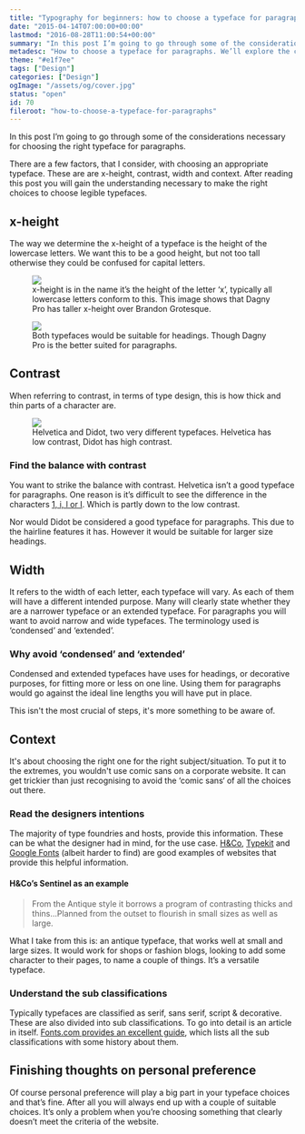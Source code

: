 ```yaml
---
title: "Typography for beginners: how to choose a typeface for paragraphs"
date: "2015-04-14T07:00:00+00:00"
lastmod: "2016-08-28T11:00:54+00:00"
summary: "In this post I’m going to go through some of the considerations necessary for choosing the right typeface for paragraphs.There are a few factors that come with choosing an appropriate typeface. These are are x-height, contrast, width and context. After reading this post you will gain the understanding necessary to make the right choices to choose legible typefaces."
metadesc: "How to choose a typeface for paragraphs. We’ll explore the choosing a typeface with the right x-height, contrast and width and how to make sure the context is right."
theme: "#e1f7ee"
tags: ["Design"]
categories: ["Design"]
ogImage: "/assets/og/cover.jpg"
status: "open"
id: 70
fileroot: "how-to-choose-a-typeface-for-paragraphs"
---
```


In this post I’m going to go through some of the considerations necessary for choosing the right typeface for paragraphs.

There are a few factors, that I consider, with choosing an appropriate typeface. These are are x-height, contrast, width and context. After reading this post you will gain the understanding necessary to make the right choices to choose legible typefaces.

## x-height
The way we determine the x-height of a typeface is the height of the lowercase letters. We want this to be a good height, but not too tall otherwise they could be confused for capital letters.

<figure>
<Image src="/static/images/blog/x-height-large.png" className="wide-image" width={738} height={492} />
<figcaption>
x-height is in the name it’s the height of the letter ‘x’, typically all lowercase letters conform to this. This image shows that Dagny Pro has taller x-height over Brandon Grotesque.
</figcaption>
</figure>

<figure>
<Image src="/static/images/blog/x-height-compare.png" className="wide-image" width={738} height={492} />
<figcaption>
Both typefaces would be suitable for headings. Though Dagny Pro is the better suited for paragraphs.
</figcaption>
</figure>

## Contrast
When referring to contrast, in terms of type design, this is how thick and thin parts of a character are.

<figure>
<Image src="/static/images/blog/contrast.png" className="wide-image" width={738} height={492} />
<figcaption>
Helvetica and Didot, two very different typefaces. Helvetica has low contrast, Didot has high contrast. 
</figcaption>
</figure>

### Find the balance with contrast
You want to strike the balance with contrast. Helvetica isn’t a good typeface for paragraphs. One reason is it’s difficult to see the difference in the characters [1, i, l or I](http://spiekermann.com/en/helvetica-sucks/). Which is partly down to the low contrast.

Nor would Didot be considered a good typeface for paragraphs. This due to the hairline features it has. However it would be suitable for larger size headings.

## Width
It refers to the width of each letter, each typeface will vary. As each of them will have a different intended purpose. Many will clearly state whether they are a narrower typeface or an extended typeface. For paragraphs you will want to avoid narrow and wide typefaces. The terminology used is ‘condensed’ and ‘extended’.

### Why avoid ‘condensed’ and ‘extended’
Condensed and extended typefaces have uses for headings, or decorative purposes, for fitting more or less on one line. Using them for paragraphs would go against the ideal line lengths you will have put in place.

This isn't the most crucial of steps, it's more something to be aware of.

## Context
It's about choosing the right one for the right subject/situation. To put it to the extremes, you wouldn't use comic sans on a corporate website. It can get trickier than just recognising to avoid the ‘comic sans‘ of all the choices out there.

### Read the designers intentions
The majority of type foundries and hosts, provide this information. These can be what the designer had in mind, for the use case. [H&Co](http://typography.com), [Typekit](http://typekit.com) and [Google Fonts](http://www.google.com/fonts) (albeit harder to find) are good examples of websites that provide this helpful information.

#### H&Co’s Sentinel as an example
> From the Antique style it borrows a program of contrasting thicks and thins…Planned from the outset to flourish in small sizes as well as large.

What I take from this is: an antique typeface, that works well at small and large sizes. It would work for shops or fashion blogs, looking to add some character to their pages, to name a couple of things. It’s a versatile typeface.

### Understand the sub classifications
Typically typefaces are classified as serif, sans serif, script & decorative. These are also divided into sub classifications. To go into detail is an article in itself. [Fonts.com provides an excellent guide](http://www.fonts.com/content/learning/fontology/level-1/type-anatomy/type-classifications), which lists all the sub classifications with some history about them.

## Finishing thoughts on personal preference
Of course personal preference will play a big part in your typeface choices and that’s fine. After all you will always end up with a couple of suitable choices. It’s only a problem when you’re choosing something that clearly doesn’t meet the criteria of the website.